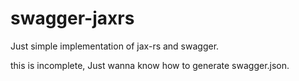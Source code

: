 # swagger-jaxrs

Just simple implementation of jax-rs and swagger.

this is incomplete, Just wanna know how to generate swagger.json.

